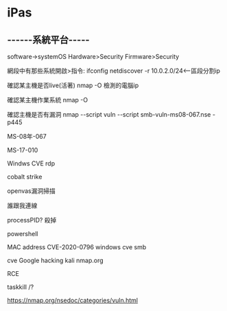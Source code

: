 # iPas

## ------系統平台-----

software->systemOS
Hardware>Security
Firmware>Security

網段中有那些系統開啟>指令:
  ifconfig
  netdiscover -r 10.0.2.0/24<--區段分割ip

確認某主機是否live(活著) nmap -O 檢測的電腦ip

確認某主機作業系統 nmap -O

確認主機是否有漏洞 nmap 
  --script vuln
  --script smb-vuln-ms08-067.nse -p445 <host>
   

MS-08年-067

MS-17-010

Windws CVE rdp

cobalt strike

openvas漏洞掃描

誰跟我連線

processPID?
殺掉

powershell

MAC address
CVE-2020-0796
windows cve smb

cve
Google hacking
kali
nmap.org

RCE

taskkill /?

https://nmap.org/nsedoc/categories/vuln.html
